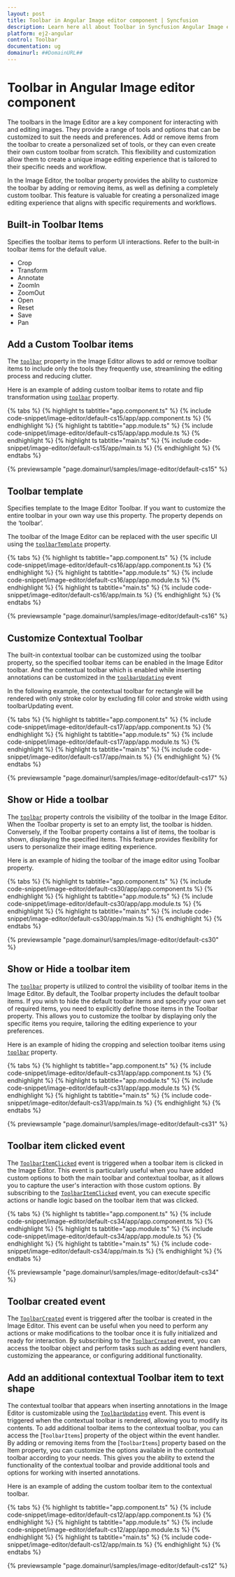 ```yaml
---
layout: post
title: Toolbar in Angular Image editor component | Syncfusion
description: Learn here all about Toolbar in Syncfusion Angular Image editor component of Syncfusion Essential JS 2 and more.
platform: ej2-angular
control: Toolbar 
documentation: ug
domainurl: ##DomainURL##
---
```


# Toolbar in Angular Image editor component

The toolbars in the Image Editor are a key component for interacting with and editing images. They provide a range of tools and options that can be customized to suit the needs and preferences. Add or remove items from the toolbar to create a personalized set of tools, or they can even create their own custom toolbar from scratch. This flexibility and customization allow them to create a unique image editing experience that is tailored to their specific needs and workflow. 

In the Image Editor, the toolbar property provides the ability to customize the toolbar by adding or removing items, as well as defining a completely custom toolbar. This feature is valuable for creating a personalized image editing experience that aligns with specific requirements and workflows. 

## Built-in Toolbar Items

Specifies the toolbar items to perform UI interactions. Refer to the built-in toolbar items for the default value.

* Crop
* Transform
* Annotate
* ZoomIn
* ZoomOut
* Open
* Reset
* Save
* Pan

## Add a Custom Toolbar items

The [`toolbar`](https://ej2.syncfusion.com/angular/documentation/api/image-editor/#toolbar) property in the Image Editor allows to add or remove toolbar items to include only the tools they frequently use, streamlining the editing process and reducing clutter. 

Here is an example of adding custom toolbar items to rotate and flip transformation using [`toolbar`](https://ej2.syncfusion.com/angular/documentation/api/image-editor/#toolbar) property. 

{% tabs %}
{% highlight ts tabtitle="app.component.ts" %}
{% include code-snippet/image-editor/default-cs15/app/app.component.ts %}
{% endhighlight %}
{% highlight ts tabtitle="app.module.ts" %}
{% include code-snippet/image-editor/default-cs15/app/app.module.ts %}
{% endhighlight %}
{% highlight ts tabtitle="main.ts" %}
{% include code-snippet/image-editor/default-cs15/app/main.ts %}
{% endhighlight %}
{% endtabs %}
  
{% previewsample "page.domainurl/samples/image-editor/default-cs15" %}

## Toolbar template

Specifies template to the Image Editor Toolbar. If you want to customize the entire toolbar in your own way use this property. The property depends on the ‘toolbar’.

The toolbar of the Image Editor can be replaced with the user specific UI using the [`toolbarTemplate`](https://ej2.syncfusion.com/angular/documentation/api/image-editor/#toolbartemplate) property.

{% tabs %}
{% highlight ts tabtitle="app.component.ts" %}
{% include code-snippet/image-editor/default-cs16/app/app.component.ts %}
{% endhighlight %}
{% highlight ts tabtitle="app.module.ts" %}
{% include code-snippet/image-editor/default-cs16/app/app.module.ts %}
{% endhighlight %}
{% highlight ts tabtitle="main.ts" %}
{% include code-snippet/image-editor/default-cs16/app/main.ts %}
{% endhighlight %}
{% endtabs %}
  
{% previewsample "page.domainurl/samples/image-editor/default-cs16" %}

## Customize Contextual Toolbar

The built-in contextual toolbar can be customized using the toolbar property, so the specified toolbar items can be enabled in the Image Editor toolbar. And the contextual toolbar which is enabled while inserting annotations can  be customized in the [`toolbarUpdating`](https://ej2.syncfusion.com/angular/documentation/api/image-editor/#toolbarupdating) event

In the following example, the contextual toolbar for rectangle will be rendered with only stroke color by excluding fill color and stroke width using toolbarUpdating event.

{% tabs %}
{% highlight ts tabtitle="app.component.ts" %}
{% include code-snippet/image-editor/default-cs17/app/app.component.ts %}
{% endhighlight %}
{% highlight ts tabtitle="app.module.ts" %}
{% include code-snippet/image-editor/default-cs17/app/app.module.ts %}
{% endhighlight %}
{% highlight ts tabtitle="main.ts" %}
{% include code-snippet/image-editor/default-cs17/app/main.ts %}
{% endhighlight %}
{% endtabs %}
  
{% previewsample "page.domainurl/samples/image-editor/default-cs17" %}

## Show or Hide a toolbar 

The [`toolbar`](https://ej2.syncfusion.com/angular/documentation/api/image-editor/#toolbar) property controls the visibility of the toolbar in the Image Editor. When the Toolbar property is set to an empty list, the toolbar is hidden. Conversely, if the Toolbar property contains a list of items, the toolbar is shown, displaying the specified items. This feature provides flexibility for users to personalize their image editing experience. 

Here is an example of hiding the toolbar of the image editor using Toolbar property. 

{% tabs %}
{% highlight ts tabtitle="app.component.ts" %}
{% include code-snippet/image-editor/default-cs30/app/app.component.ts %}
{% endhighlight %}
{% highlight ts tabtitle="app.module.ts" %}
{% include code-snippet/image-editor/default-cs30/app/app.module.ts %}
{% endhighlight %}
{% highlight ts tabtitle="main.ts" %}
{% include code-snippet/image-editor/default-cs30/app/main.ts %}
{% endhighlight %}
{% endtabs %}
  
{% previewsample "page.domainurl/samples/image-editor/default-cs30" %}

## Show or Hide a toolbar item

The [`toolbar`](https://ej2.syncfusion.com/angular/documentation/api/image-editor/#toolbar) property is utilized to control the visibility of toolbar items in the Image Editor. By default, the Toolbar property includes the default toolbar items. If you wish to hide the default toolbar items and specify your own set of required items, you need to explicitly define those items in the Toolbar property. This allows you to customize the toolbar by displaying only the specific items you require, tailoring the editing experience to your preferences. 

Here is an example of hiding the cropping and selection toolbar items using [`toolbar`](https://ej2.syncfusion.com/angular/documentation/api/image-editor/#toolbar) property. 

{% tabs %}
{% highlight ts tabtitle="app.component.ts" %}
{% include code-snippet/image-editor/default-cs31/app/app.component.ts %}
{% endhighlight %}
{% highlight ts tabtitle="app.module.ts" %}
{% include code-snippet/image-editor/default-cs31/app/app.module.ts %}
{% endhighlight %}
{% highlight ts tabtitle="main.ts" %}
{% include code-snippet/image-editor/default-cs31/app/main.ts %}
{% endhighlight %}
{% endtabs %}
  
{% previewsample "page.domainurl/samples/image-editor/default-cs31" %}

## Toolbar item clicked event 

The [`ToolbarItemClicked`](https://ej2.syncfusion.com/angular/documentation/api/image-editor/#toolbaritemclicked) event is triggered when a toolbar item is clicked in the Image Editor. This event is particularly useful when you have added custom options to both the main toolbar and contextual toolbar, as it allows you to capture the user's interaction with those custom options. By subscribing to the [`ToolbarItemClicked`](https://ej2.syncfusion.com/angular/documentation/api/image-editor/#toolbaritemclicked) event, you can execute specific actions or handle logic based on the toolbar item that was clicked. 

{% tabs %}
{% highlight ts tabtitle="app.component.ts" %}
{% include code-snippet/image-editor/default-cs34/app/app.component.ts %}
{% endhighlight %}
{% highlight ts tabtitle="app.module.ts" %}
{% include code-snippet/image-editor/default-cs34/app/app.module.ts %}
{% endhighlight %}
{% highlight ts tabtitle="main.ts" %}
{% include code-snippet/image-editor/default-cs34/app/main.ts %}
{% endhighlight %}
{% endtabs %}
  
{% previewsample "page.domainurl/samples/image-editor/default-cs34" %}

## Toolbar created event 

The [`ToolbarCreated`](https://ej2.syncfusion.com/angular/documentation/api/image-editor/#toolbarcreate) event is triggered after the toolbar is created in the Image Editor. This event can be useful when you need to perform any actions or make modifications to the toolbar once it is fully initialized and ready for interaction. By subscribing to the [`ToolbarCreated`](https://ej2.syncfusion.com/angular/documentation/api/image-editor/#toolbarcreate) event, you can access the toolbar object and perform tasks such as adding event handlers, customizing the appearance, or configuring additional functionality. 

## Add an additional contextual Toolbar item to text shape 

The contextual toolbar that appears when inserting annotations in the Image Editor is customizable using the [`ToolbarUpdating`](https://ej2.syncfusion.com/angular/documentation/api/image-editor/#toolbarupdating) event. This event is triggered when the contextual toolbar is rendered, allowing you to modify its contents. To add additional toolbar items to the contextual toolbar, you can access the [`ToolbarItems`] property of the object within the event handler. By adding or removing items from the [`ToolbarItems`] property based on the Item property, you can customize the options available in the contextual toolbar according to your needs. This gives you the ability to extend the functionality of the contextual toolbar and provide additional tools and options for working with inserted annotations. 

Here is an example of adding the custom toolbar item to the contextual toolbar. 

{% tabs %}
{% highlight ts tabtitle="app.component.ts" %}
{% include code-snippet/image-editor/default-cs12/app/app.component.ts %}
{% endhighlight %}
{% highlight ts tabtitle="app.module.ts" %}
{% include code-snippet/image-editor/default-cs12/app/app.module.ts %}
{% endhighlight %}
{% highlight ts tabtitle="main.ts" %}
{% include code-snippet/image-editor/default-cs12/app/main.ts %}
{% endhighlight %}
{% endtabs %}
  
{% previewsample "page.domainurl/samples/image-editor/default-cs12" %}

